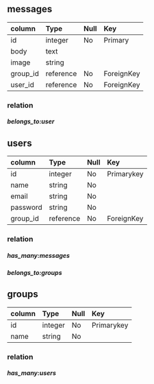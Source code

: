 
## messages
|column|Type|Null|Key|
|:-|:-|:-|:-|
|id|integer|No|Primary|
|body|text|||
|image|string|||
|group_id|reference|No|ForeignKey|
|user_id|reference|No|ForeignKey|

### relation
##### belongs_to:user

## users
|column|Type|Null|Key|
|:-|:-|:-|:-|
|id|integer|No|Primarykey|
|name|string|No||
|email|string|No||
|password|string|No||
|group_id|reference|No|ForeignKey|

### relation
##### has_many:messages
##### belongs_to:groups


## groups
|column|Type|Null|Key|
|:-|:-|:-|:-|
|id|integer|No|Primarykey|
|name|string|No|||

### relation
##### has_many:users
